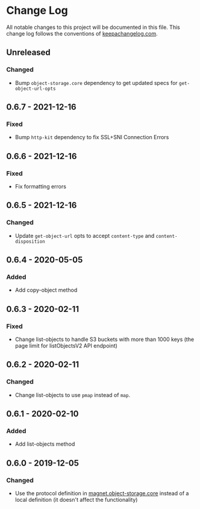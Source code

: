 # Change Log
All notable changes to this project will be documented in this
file. This change log follows the conventions of
[keepachangelog.com](http://keepachangelog.com/).

## Unreleased
### Changed
- Bump `object-storage.core` dependency to get updated specs for `get-object-url-opts`

## 0.6.7 - 2021-12-16
### Fixed
- Bump `http-kit` dependency to fix SSL+SNI Connection Errors

## 0.6.6 - 2021-12-16
### Fixed
- Fix formatting errors

## 0.6.5 - 2021-12-16
### Changed
- Update `get-object-url` opts to accept `content-type` and `content-disposition`

## 0.6.4 - 2020-05-05
### Added
- Add copy-object method

## 0.6.3 - 2020-02-11
### Fixed
- Change list-objects to handle S3 buckets with more than 1000 keys
  (the page limit for listObjectsV2 API endpoint)

## 0.6.2 - 2020-02-11
### Changed
- Change list-objects to use `pmap` instead of `map`.

## 0.6.1 - 2020-02-10
### Added
- Add list-objects method

## 0.6.0 - 2019-12-05
### Changed
- Use the protocol definition in [magnet.object-storage.core](https://github.com/magnetcoop/object-storage.core) instead of a local definition (it doesn't affect the functionality)
